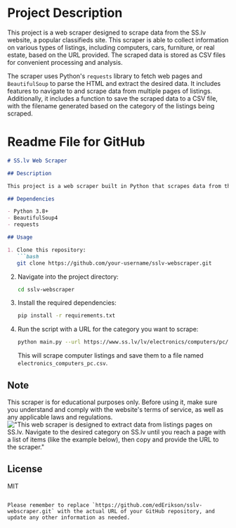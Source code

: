 # Project Description

This project is a web scraper designed to scrape data from the SS.lv website, a popular classifieds site. This scraper is able to collect information on various types of listings, including computers, cars, furniture, or real estate, based on the URL provided. The scraped data is stored as CSV files for convenient processing and analysis.

The scraper uses Python's `requests` library to fetch web pages and `BeautifulSoup` to parse the HTML and extract the desired data. It includes features to navigate to and scrape data from multiple pages of listings. Additionally, it includes a function to save the scraped data to a CSV file, with the filename generated based on the category of the listings being scraped.

# Readme File for GitHub

```markdown
# SS.lv Web Scraper

## Description

This project is a web scraper built in Python that scrapes data from the SS.lv website, a popular classifieds site. The scraper can fetch details from multiple categories of listings like computers, cars, furniture, real estate, etc. based on the URL provided. The scraped data is then saved in CSV format for further processing and analysis.

## Dependencies

- Python 3.8+
- BeautifulSoup4
- requests

## Usage

1. Clone this repository:
   ```bash
   git clone https://github.com/your-username/sslv-webscraper.git
   ```
2. Navigate into the project directory:
   ```bash
   cd sslv-webscraper
   ```
3. Install the required dependencies:
   ```bash
   pip install -r requirements.txt
   ```
4. Run the script with a URL for the category you want to scrape:
   ```bash
   python main.py --url https://www.ss.lv/lv/electronics/computers/pc/
   ```
   This will scrape computer listings and save them to a file named `electronics_computers_pc.csv`.

## Note

This scraper is for educational purposes only. Before using it, make sure you understand and comply with the website's terms of service, as well as any applicable laws and regulations.
!["This web scraper is designed to extract data from listings pages on SS.lv. Navigate to the desired category on SS.lv until you reach a page with a list of items (like the example below), then copy and provide the URL to the scraper."](https://github.com/edErikson/sslv-universal-scraper/assets/38958077/e811cb94-d703-4dd4-bd71-994be4ade670)

## License

MIT
```

Please remember to replace `https://github.com/edErikson/sslv-webscraper.git` with the actual URL of your GitHub repository, and update any other information as needed.
